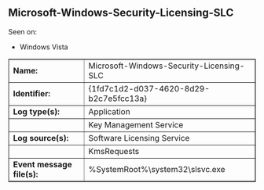 ## Microsoft-Windows-Security-Licensing-SLC

Seen on:
* Windows Vista

<table border="1" class="docutils">
  <tbody>
    <tr>
      <td><b>Name:</b></td>
      <td>Microsoft-Windows-Security-Licensing-SLC</td>
    </tr>
    <tr>
      <td><b>Identifier:</b></td>
      <td>{1fd7c1d2-d037-4620-8d29-b2c7e5fcc13a}</td>
    </tr>
    <tr>
      <td><b>Log type(s):</b></td>
      <td>Application</td>
    </tr>
    <tr>
      <td>&nbsp;</td>
      <td>Key Management Service</td>
    </tr>
    <tr>
      <td><b>Log source(s):</b></td>
      <td>Software Licensing Service</td>
    </tr>
    <tr>
      <td>&nbsp;</td>
      <td>KmsRequests</td>
    </tr>
    <tr>
      <td><b>Event message file(s):</b></td>
      <td>%SystemRoot%\system32\slsvc.exe</td>
    </tr>
  </tbody>
</table>

&nbsp;

